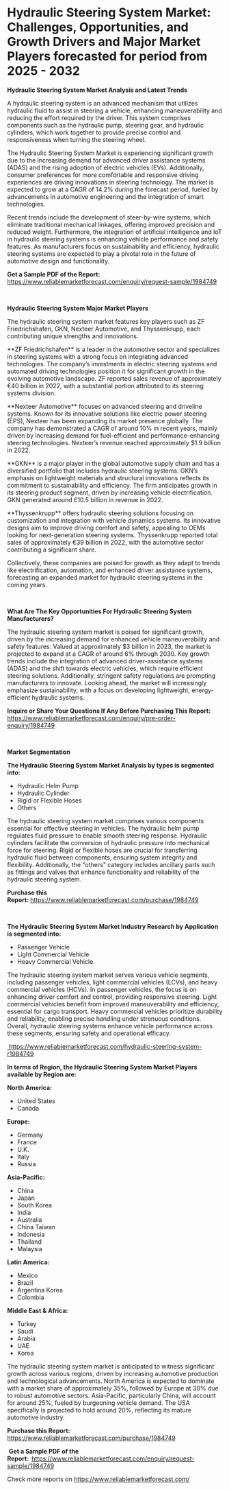 <p><h1>Hydraulic Steering System Market: Challenges, Opportunities, and Growth Drivers and Major Market Players forecasted for period from 2025 - 2032</h1></p><p><strong>Hydraulic Steering System Market Analysis and Latest Trends</strong></p>
<p><p>A hydraulic steering system is an advanced mechanism that utilizes hydraulic fluid to assist in steering a vehicle, enhancing maneuverability and reducing the effort required by the driver. This system comprises components such as the hydraulic pump, steering gear, and hydraulic cylinders, which work together to provide precise control and responsiveness when turning the steering wheel.</p><p>The Hydraulic Steering System Market is experiencing significant growth due to the increasing demand for advanced driver assistance systems (ADAS) and the rising adoption of electric vehicles (EVs). Additionally, consumer preferences for more comfortable and responsive driving experiences are driving innovations in steering technology. The market is expected to grow at a CAGR of 14.2% during the forecast period, fueled by advancements in automotive engineering and the integration of smart technologies.</p><p>Recent trends include the development of steer-by-wire systems, which eliminate traditional mechanical linkages, offering improved precision and reduced weight. Furthermore, the integration of artificial intelligence and IoT in hydraulic steering systems is enhancing vehicle performance and safety features. As manufacturers focus on sustainability and efficiency, hydraulic steering systems are expected to play a pivotal role in the future of automotive design and functionality.</p></p>
<p><strong>Get a Sample PDF of the Report:&nbsp;</strong> <a href="https://www.reliablemarketforecast.com/enquiry/request-sample/1984749?utm_campaign=3182&utm_medium=2&utm_source=Github&utm_content=ia&utm_term=10042025&utm_id=hydraulic-steering-system">https://www.reliablemarketforecast.com/enquiry/request-sample/1984749</a></p>
<p>&nbsp;</p>
<p><strong>Hydraulic Steering System Major Market Players</strong></p>
<p><p>The hydraulic steering system market features key players such as ZF Friedrichshafen, GKN, Nexteer Automotive, and Thyssenkrupp, each contributing unique strengths and innovations.</p><p>**ZF Friedrichshafen** is a leader in the automotive sector and specializes in steering systems with a strong focus on integrating advanced technologies. The company’s investments in electric steering systems and automated driving technologies position it for significant growth in the evolving automotive landscape. ZF reported sales revenue of approximately €40 billion in 2022, with a substantial portion attributed to its steering systems division.</p><p>**Nexteer Automotive** focuses on advanced steering and driveline systems. Known for its innovative solutions like electric power steering (EPS), Nexteer has been expanding its market presence globally. The company has demonstrated a CAGR of around 10% in recent years, mainly driven by increasing demand for fuel-efficient and performance-enhancing steering technologies. Nexteer’s revenue reached approximately $1.9 billion in 2022.</p><p>**GKN** is a major player in the global automotive supply chain and has a diversified portfolio that includes hydraulic steering systems. GKN’s emphasis on lightweight materials and structural innovations reflects its commitment to sustainability and efficiency. The firm anticipates growth in its steering product segment, driven by increasing vehicle electrification. GKN generated around £10.5 billion in revenue in 2022.</p><p>**Thyssenkrupp** offers hydraulic steering solutions focusing on customization and integration with vehicle dynamics systems. Its innovative designs aim to improve driving comfort and safety, appealing to OEMs looking for next-generation steering systems. Thyssenkrupp reported total sales of approximately €39 billion in 2022, with the automotive sector contributing a significant share.</p><p>Collectively, these companies are poised for growth as they adapt to trends like electrification, automation, and enhanced driver assistance systems, forecasting an expanded market for hydraulic steering systems in the coming years.</p></p>
<p>&nbsp;</p>
<p><strong>What Are The Key Opportunities For Hydraulic Steering System Manufacturers?</strong></p>
<p><p>The hydraulic steering system market is poised for significant growth, driven by the increasing demand for enhanced vehicle maneuverability and safety features. Valued at approximately $3 billion in 2023, the market is projected to expand at a CAGR of around 6% through 2030. Key growth trends include the integration of advanced driver-assistance systems (ADAS) and the shift towards electric vehicles, which require efficient steering solutions. Additionally, stringent safety regulations are prompting manufacturers to innovate. Looking ahead, the market will increasingly emphasize sustainability, with a focus on developing lightweight, energy-efficient hydraulic systems.</p></p>
<p><strong>Inquire or Share Your Questions If Any Before Purchasing This Report:</strong> <a href="https://www.reliablemarketforecast.com/enquiry/pre-order-enquiry/1984749?utm_campaign=3182&utm_medium=2&utm_source=Github&utm_content=ia&utm_term=10042025&utm_id=hydraulic-steering-system">https://www.reliablemarketforecast.com/enquiry/pre-order-enquiry/1984749</a></p>
<p>&nbsp;</p>
<p><strong>Market Segmentation</strong></p>
<p><strong>The Hydraulic Steering System Market Analysis by types is segmented into:</strong></p>
<p><ul><li>Hydraulic Helm Pump</li><li>Hydraulic Cylinder</li><li>Rigid or Flexible Hoses</li><li>Others</li></ul></p>
<p><p>The hydraulic steering system market comprises various components essential for effective steering in vehicles. The hydraulic helm pump regulates fluid pressure to enable smooth steering response. Hydraulic cylinders facilitate the conversion of hydraulic pressure into mechanical force for steering. Rigid or flexible hoses are crucial for transferring hydraulic fluid between components, ensuring system integrity and flexibility. Additionally, the "others" category includes ancillary parts such as fittings and valves that enhance functionality and reliability of the hydraulic steering system.</p></p>
<p><strong>Purchase this Report:&nbsp;</strong><a href="https://www.reliablemarketforecast.com/purchase/1984749?utm_campaign=3182&utm_medium=2&utm_source=Github&utm_content=ia&utm_term=10042025&utm_id=hydraulic-steering-system">https://www.reliablemarketforecast.com/purchase/1984749</a></p>
<p>&nbsp;</p>
<p><strong>The Hydraulic Steering System Market Industry Research by Application is segmented into:</strong></p>
<p><ul><li>Passenger Vehicle</li><li>Light Commercial Vehicle</li><li>Heavy Commercial Vehicle</li></ul></p>
<p><p>The hydraulic steering system market serves various vehicle segments, including passenger vehicles, light commercial vehicles (LCVs), and heavy commercial vehicles (HCVs). In passenger vehicles, the focus is on enhancing driver comfort and control, providing responsive steering. Light commercial vehicles benefit from improved maneuverability and efficiency, essential for cargo transport. Heavy commercial vehicles prioritize durability and reliability, enabling precise handling under strenuous conditions. Overall, hydraulic steering systems enhance vehicle performance across these segments, ensuring safety and operational efficacy.</p></p>
<p><a href="https://www.reliablemarketforecast.com/hydraulic-steering-system-r1984749?utm_campaign=3182&utm_medium=2&utm_source=Github&utm_content=ia&utm_term=10042025&utm_id=hydraulic-steering-system">&nbsp;https://www.reliablemarketforecast.com/hydraulic-steering-system-r1984749</a></p>
<p><strong>In terms of Region, the Hydraulic Steering System Market Players available by Region are:</strong></p>
<p>
    <p> <strong> North America: </strong>
        <ul>
            <li>United States</li>
            <li>Canada</li>
        </ul>
        </p> 
    <p> <strong> Europe: </strong>
        <ul>
            <li>Germany</li>
            <li>France</li>
            <li>U.K.</li>
            <li>Italy</li>
            <li>Russia</li>
        </ul>
        </p> 
    <p> <strong> Asia-Pacific: </strong>
        <ul>
            <li>China</li>
            <li>Japan</li>
            <li>South Korea</li>
            <li>India</li>
            <li>Australia</li>
            <li>China Taiwan</li>
            <li>Indonesia</li>
            <li>Thailand</li>
            <li>Malaysia</li>
        </ul>
        </p> 
    <p> <strong> Latin America: </strong>
        <ul>
            <li>Mexico</li>
            <li>Brazil</li>
            <li>Argentina Korea</li>
            <li>Colombia</li>
        </ul>
        </p> 
    <p> <strong> Middle East & Africa: </strong>
        <ul>
            <li>Turkey</li>
            <li>Saudi</li>
            <li>Arabia</li>
            <li>UAE</li>
            <li>Korea</li>
        </ul>
    </p>
    </p>
<p><p>The hydraulic steering system market is anticipated to witness significant growth across various regions, driven by increasing automotive production and technological advancements. North America is expected to dominate with a market share of approximately 35%, followed by Europe at 30% due to robust automotive sectors. Asia-Pacific, particularly China, will account for around 25%, fueled by burgeoning vehicle demand. The USA specifically is projected to hold around 20%, reflecting its mature automotive industry.</p></p>
<p><strong>Purchase this Report: </strong><a href="https://www.reliablemarketforecast.com/purchase/1984749?utm_campaign=3182&utm_medium=2&utm_source=Github&utm_content=ia&utm_term=10042025&utm_id=hydraulic-steering-system">https://www.reliablemarketforecast.com/purchase/1984749</a></p>
<p>&nbsp;<strong>Get a Sample PDF of the Report:&nbsp;&nbsp;</strong><a href="https://www.reliablemarketforecast.com/enquiry/request-sample/1984749?utm_campaign=3182&utm_medium=2&utm_source=Github&utm_content=ia&utm_term=10042025&utm_id=hydraulic-steering-system">https://www.reliablemarketforecast.com/enquiry/request-sample/1984749</a></p>
<p><strong></strong></p>
<p>Check more reports on <a href="https://www.reliablemarketforecast.com/?utm_campaign=3182&utm_medium=2&utm_source=Github&utm_content=ia&utm_term=10042025&utm_id=hydraulic-steering-system">https://www.reliablemarketforecast.com/</a></p>